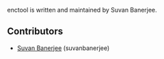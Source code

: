 enctool is written and maintained by Suvan Banerjee. 

## Contributors
- [Suvan Banerjee](https://github.com/suvanbanerjee) (suvanbanerjee)
